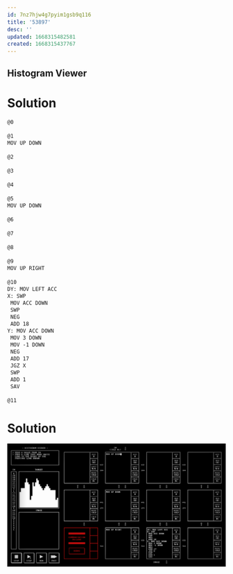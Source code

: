 ```yaml
---
id: 7nz7hjw4g7pyim1gsb9q116
title: '53897'
desc: ''
updated: 1668315482581
created: 1668315437767
---
```

## Histogram Viewer

# Solution

```
@0

@1
MOV UP DOWN

@2

@3

@4

@5
MOV UP DOWN

@6

@7

@8

@9
MOV UP RIGHT

@10
DY: MOV LEFT ACC
X: SWP
 MOV ACC DOWN
 SWP
 NEG
 ADD 18
Y: MOV ACC DOWN
 MOV 3 DOWN
 MOV -1 DOWN
 NEG
 ADD 17
 JGZ X
 SWP
 ADD 1
 SAV
 
@11

```

# Solution

![](/assets/images/2022-11-13-10-28-29.png)